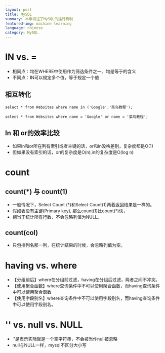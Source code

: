 ```yaml
---
layout: post
title: MySQL
summary: 本章讲述了MySQL的运行机制
featured-img: machine learning
language: chinese 
category: MySQL
---
```


# IN vs. =
- 相同点：均在WHERE中使用作为筛选条件之一、均是等于的含义
- 不同点：IN可以规定多个值，等于规定一个值
## 相互转化

```
select * from Websites where name in ('Google','菜鸟教程');
```
```
select * from Websites where name = 'Google' or name = '菜鸟教程';
```
## In 和 or的效率比较
- 如果in和or所在列有索引或者主键的话，or和in没啥差别，复杂度都是O(1)
- 但如果没有索引的话，or的复杂度是O(n),in的复杂度是O(log n)

# count
## count(*) 与 count(1)
- 一般情况下，Select Count (*)和Select Count(1)两着返回结果是一样的。
- 假如表没有主键(Primary key), 那么count(1)比count(*)快，
- 相当于统计所有行数，不会忽略列值为NULL。

## count(col)
- 只包括列名那一列，在统计结果的时候，会忽略列值为空。

# having vs. where
- 【分组前后】where在分组前过滤，having在分组后过滤，两者之间不冲突。
- 【使用聚合函数】where查询条件中不可以使用聚合函数，而having查询条件中可以使用聚合函数
- 【使用字段别名】where查询条件中不可以使用字段别名，而having查询条件中可以使用字段别名。

# '' vs. null vs. NULL
- ''是表示实际就是一个空字符串，不会被当作null被忽略
- null与NULL一样，mysql不区分大小写

